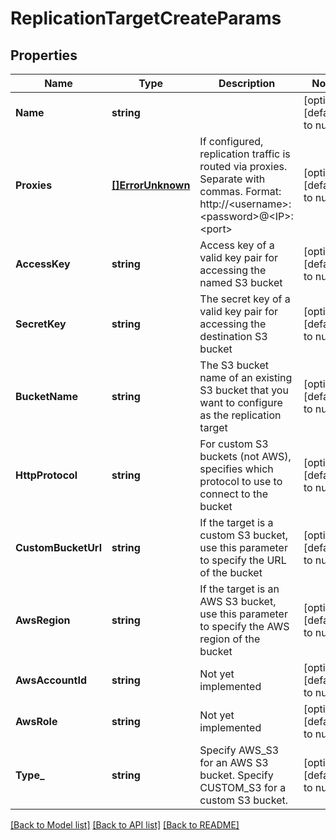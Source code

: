# ReplicationTargetCreateParams

## Properties
Name | Type | Description | Notes
------------ | ------------- | ------------- | -------------
**Name** | **string** |  | [optional] [default to null]
**Proxies** | [**[]ErrorUnknown**](.md) | If configured, replication traffic is routed via proxies. Separate with commas. Format: http://&lt;username&gt;:&lt;password&gt;@&lt;IP&gt;:&lt;port&gt; | [optional] [default to null]
**AccessKey** | **string** | Access key of a valid key pair for accessing the named S3 bucket | [optional] [default to null]
**SecretKey** | **string** | The secret key of a valid key pair for accessing the destination S3 bucket | [optional] [default to null]
**BucketName** | **string** | The S3 bucket name of an existing S3 bucket that you want to configure as the replication target | [optional] [default to null]
**HttpProtocol** | **string** | For custom S3 buckets (not AWS), specifies which protocol to use to connect to the bucket | [optional] [default to null]
**CustomBucketUrl** | **string** | If the target is a custom S3 bucket, use this parameter to specify the URL of the bucket | [optional] [default to null]
**AwsRegion** | **string** | If the target is an AWS S3 bucket, use this parameter to specify the AWS region of the bucket | [optional] [default to null]
**AwsAccountId** | **string** | Not yet implemented | [optional] [default to null]
**AwsRole** | **string** | Not yet implemented | [optional] [default to null]
**Type_** | **string** | Specify AWS_S3 for an AWS S3 bucket. Specify CUSTOM_S3 for a custom S3 bucket. | [optional] [default to null]

[[Back to Model list]](../README.md#documentation-for-models) [[Back to API list]](../README.md#documentation-for-api-endpoints) [[Back to README]](../README.md)


